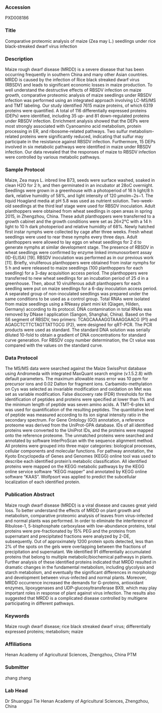 ### Accession
PXD008186

### Title
Comparative proteomic analysis of maize (Zea may L.) seedlings under rice black-streaked dwarf virus infection

### Description
Maize rough dwarf disease (MRDD) is a severe disease that has been occurring frequently in southern China and many other Asian countries. MRDD is caused by the infection of Rice black streaked dwarf virus (RBSDV) and leads to significant economic losses in maize production. To well understand the destructive effects of RBSDV infection on maize growth, comparative proteomic analysis of maize seedlings under RBSDV infection was performed using an integrated approach involving LC-MS/MS and TMT labeling. Our study identified 7615 maize proteins, of which 6319 proteins were quantified. A total of 116 differentially expressed proteins (DEPs) were identified, including 35 up- and 81 down-regulated proteins under RBSDV infection. Enrichment analysis showed that the DEPs were most strongly associated with Cyanoamino acid metabolism, protein processing in ER, and ribosome-related pathways. Two sulfur metabolism-related proteins were significantly reduced, indicating that sulfur may participate in the resistance against RBSDV infection. Furthermore, 15 DEPs involved in six metabolic pathways were identified in maize under RBSDV infection. Our data revealed that the responses of maize to RBSDV infection were controlled by various metabolic pathways.

### Sample Protocol
Maize, Zea mays L. inbred line B73, seeds were surface washed, soaked in clean H2O for 2 h, and then germinated in an incubator at 28oC overnight. Seedlings were grown in a greenhouse with a photoperiod of 16 h light/8 h dark, relative humidity of 58%, and light intensity of 120 μmolm−2s−1. The liquid Hoagland media at pH 5.8 was used as nutrient solution. Two-week-old seedlings at the third leaf stage were used for RBSDV inoculation. Adult planthoppers were obtained from wheat seedlings in open areas in spring 2015, in Zhengzhou, China. These adult planthoppers were transferred to a growth cabinet and the growth conditions were set as 26±2°C with a 14 h light to 10 h dark photoperiod and relative humidity of 68%. Newly hatched first instar nymphs were collected by cage after three weeks. Fresh wheat seedlings were used to rear these nymphs every three days. Adult planthoppers were allowed to lay eggs on wheat seedlings for 2 d to generate nymphs at similar development stage. The presence of RBSDV in wheat seedlings were confirmed by enzyme linked immunosorbent assay (ID-ELISA) [19]. RBSDV inoculation was performed as in our previous work [11]. Briefly, viruliferous planthoppers were obtained from instar nymphs for 5 h and were released to maize seedlings (100 planthoppers for each seedling) for a 3-day acquisition access period. The planthoppers were transferred to new wheat seedlings for an incubation period of 25 d in a greenhouse. Then, about 10 viruliferous adult planthoppers for each seedling were put on maize seedlings for a 6-day inoculation access period. A separated group of non-inoculated seedlings was prepared under the same conditions to be used as a control group. Total RNAs were isolated from maize seedlings using a RNeasy plant mini kit (Qiagen, Hilden, Germany) according to its protocol. DNA contamination in total RNAs was removed by DNase I application (Sangon, Shanghai, China). Based on the S6 segment of RBSDV, two primers: TCAGCAAAAGGTAAAGGAACG (P1) and AGAGCTCTTCTAGTTATTGCG (P2), were designed for qRT-PCR. The PCR products were used as standard. The standard DNA solution was serially diluted 10-fold to obtain a gradient of DNA concentrations for standard curve generation. For RBSDV copy number determination, the Ct value was compared with the values on the standard curve.

### Data Protocol
The MS/MS data were searched against the Maize SwissProt database using Andromeda with integrated MaxQuant search engine (v.1.5.2.8) with default parameters. The maximum allowable mass error was 10 ppm for precursor ions and 0.02 Dalton for fragment ions. Carbamido-methylation on Cys was selected as invariable modification and oxidation on Met was set as variable modification. False discovery rate (FDR) thresholds for the identification of peptides and proteins were specified at lower than 1% and the minimum length of peptide was seven amino acids. A TMT-6-plex kit was used for quantification of the resulting peptides. The quantitative level of peptide was measured according to its ion signal intensity ratio in the secondary spectrum.  For Gene Ontology (GO) annotation, a reference proteome was derived from the UniProt-GPA database. IDs of all identified proteins were converted to the UniProt IDs, and the proteins were mapped onto the reference proteome. The unmatched proteins were searched and annotated by software InterProScan with the sequence alignment method. All proteins were grouped into three major categories: biological processes, cellular components and molecular functions.     For pathway annotation, the Kyoto Encyclopedia of Genes and Genomes (KEGG) online tool was used to describe each identified protein’s metabolic classification. All identified proteins were mapped on the KEGG metabolic pathways by the KEGG online service software “KEGG mapper” and annotated by KEGG online software “KAAS”. Wolfpsort was applied to predict the subcellular localization of each identified protein.

### Publication Abstract
Maize rough dwarf disease (MRDD) is a viral disease and causes great yield loss. To better understand the effects of MRDD on plant growth and metabolism, comparative proteomic analysis of leaves from virus-infected and normal plants was performed. In order to eliminate the interference of Ribulose-1, 5-bisphosphate carboxylase with low-abundance proteins, total proteins were pre-fractionated by 15% PEG and the proteins from supernatant and precipitated fractions were analyzed by 2-DE, subsequently. Out of approximately 1200 protein spots detected, less than 2% of the spots on the gels were overlapping between the fractions of precipitation and supernatant. We identified 91 differentially accumulated proteins that belong to multiple metabolic/biochemical pathways in plants. Further analysis of these identified proteins indicated that MRDD resulted in dramatic changes in the fundamental metabolism, including glycolysis and starch metabolism, and eventually the significant differences in morphology and development between virus-infected and normal plants. Moreover, MRDD occurrence increased the demands for G-proteins, antioxidant enzymes, lipoxygenases and UDP-glucosyltransferase BX9, which may play important roles in response of plant against virus infection. The results also suggested that MRDD is a complicated disease controlled by multigene participating in different pathways.

### Keywords
Maize rough dwarf disease; rice black streaked dwarf virus; differentially expressed proteins; metabolism; maize

### Affiliations
Henan Academy of Agricultural Sciences, Zhengzhou, China
PTM

### Submitter
zhang zhang

### Lab Head
Dr Shuanggui Tie
Henan Academy of Agricultural Sciences, Zhengzhou, China



